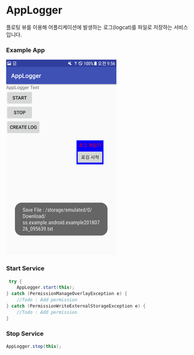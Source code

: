 # AppLogger
플로팅 뷰를 이용해 어플리케이션에 발생하는 로그(logcat)를 파일로 저장하는 서비스 입니다.

### Example App  
![ScreenShot](./Screenshot.png)

### Start Service
```java
 try {
    AppLogger.start(this);
} catch (PermissionManageOverlayException e) {
    //Todo : Add permission
} catch (PermissionWriteExternalStorageException e) {
    //Todo : Add permission
}
```

### Stop Service
```java
AppLogger.stop(this);
```